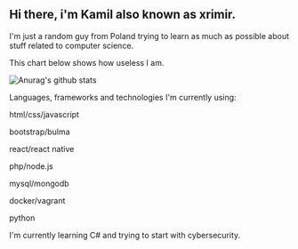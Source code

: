 ## Hi there, i'm Kamil also known as xrimir.

I'm just a random guy from Poland trying to learn as much as possible about stuff related to computer science. 

This chart below shows how useless I am.

![Anurag's github stats](https://github-readme-stats.vercel.app/api?username=xrimir&theme=prussian&show_icons=true)

Languages, frameworks and technologies I'm currently using:

  html/css/javascript
  
  
  bootstrap/bulma
  
  
  react/react native
  
  
  php/node.js
  
  
  mysql/mongodb
  
  
  docker/vagrant
  
  
  python
  
I'm currently learning C# and trying to start with cybersecurity. 
